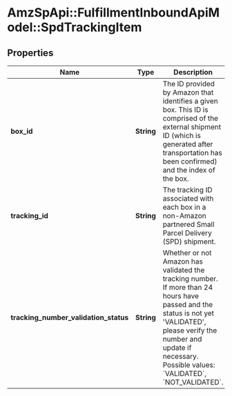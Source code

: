 # AmzSpApi::FulfillmentInboundApiModel::SpdTrackingItem

## Properties
Name | Type | Description | Notes
------------ | ------------- | ------------- | -------------
**box_id** | **String** | The ID provided by Amazon that identifies a given box. This ID is comprised of the external shipment ID (which is generated after transportation has been confirmed) and the index of the box. | [optional] 
**tracking_id** | **String** | The tracking ID associated with each box in a non-Amazon partnered Small Parcel Delivery (SPD) shipment. | [optional] 
**tracking_number_validation_status** | **String** | Whether or not Amazon has validated the tracking number. If more than 24 hours have passed and the status is not yet &#x27;VALIDATED&#x27;, please verify the number and update if necessary. Possible values: &#x60;VALIDATED&#x60;, &#x60;NOT_VALIDATED&#x60;. | [optional] 

